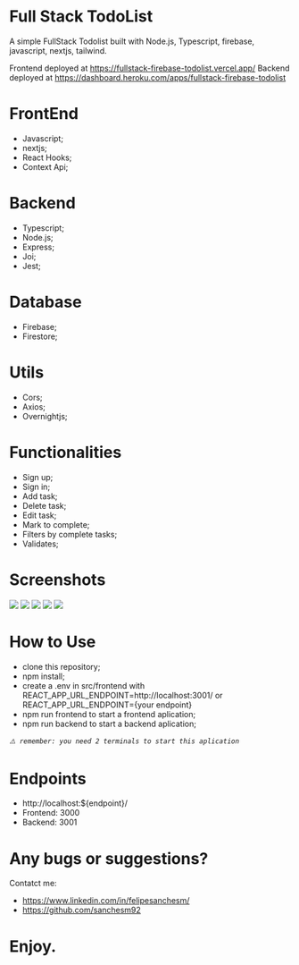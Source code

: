 
# Full Stack TodoList

A simple FullStack Todolist built with Node.js, Typescript, firebase, javascript, nextjs, tailwind.

Frontend deployed at https://fullstack-firebase-todolist.vercel.app/
Backend deployed at https://dashboard.heroku.com/apps/fullstack-firebase-todolist

# FrontEnd

- Javascript;
- nextjs;
- React Hooks;
- Context Api;

# Backend

- Typescript;
- Node.js;
- Express;
- Joi;
- Jest;

# Database

- Firebase;
- Firestore;

# Utils

- Cors;
- Axios;
- Overnightjs;

# Functionalities

- Sign up;
- Sign in;
- Add task;
- Delete task;
- Edit task;
- Mark to complete;
- Filters by complete tasks;
- Validates;

# Screenshots

<img src="https://i.ibb.co/LghT8Cy/signIn.png" />
<img src="https://i.ibb.co/M5j4cPT/signup.png" />
<img src="https://i.ibb.co/8KR4Yzy/passwordvalidate.png" />
<img src="https://i.ibb.co/qsKGNNt/tasks.png" />
<img src="https://i.ibb.co/7yz33X3/deletetask.png" />


# How to Use

- clone this repository;
- npm install;
- create a .env in src/frontend with REACT_APP_URL_ENDPOINT=http://localhost:3001/ or REACT_APP_URL_ENDPOINT={your endpoint}
- npm run frontend to start a frontend aplication;
- npm run backend to start a backend aplication;

*`⚠️ remember: you need 2 terminals to start this aplication`*

# Endpoints

- http://localhost:${endpoint}/
- Frontend: 3000
- Backend: 3001

# Any bugs or suggestions?
Contatct me:
- https://www.linkedin.com/in/felipesanchesm/
- https://github.com/sanchesm92

# Enjoy.
